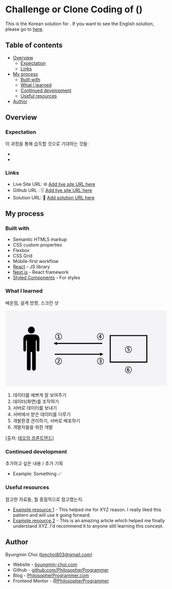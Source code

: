 # Challenge or Clone Coding of ()

This is the Korean solution for [](). If you want to see the English solution, please go to [here]().

## Table of contents

- [Overview](#overview)
  - [Expectation](#expectation)
  - [Links](#links)
- [My process](#my-process)
  - [Built with](#built-with)
  - [What I learned](#what-i-learned)
  - [Continued development](#continued-development)
  - [Useful resources](#useful-resources)
- [Author](#author)

## Overview

### Expectation

이 과정을 통해 습득할 것으로 기대하는 것들:

-
-

### Links

- Live Site URL: :globe_with_meridians: [Add live site URL here](https://your-live-site-url.com)
- Github URL : :file_cabinet: [Add live site URL here](https://your-live-site-url.com)
- Solution URL: :crystal_ball: [Add solution URL here](https://your-solution-url.com)

## My process

### Built with

- Semantic HTML5 markup
- CSS custom properties
- Flexbox
- CSS Grid
- Mobile-first workflow
- [React](https://reactjs.org/) - JS library
- [Next.js](https://nextjs.org/) - React framework
- [Styled Components](https://styled-components.com/) - For styles

### What I learned

배운점, 설계 방향, 스크린 샷

![frontend flow](./frontend.png)

1. 데이터를 예쁘게 잘 보여주기
2. 데이터(화면)를 조작하기
3. 서버로 데이터를 보내기
4. 서버에서 받은 데이터를 다루기
5. 개발환경 관리하기, 서버로 배포하기
6. 개발자들을 위한 개발

[출처: [테오의 프론트엔드](https://yozm.wishket.com/magazine/detail/1294/)]

### Continued development

추가하고 싶은 내용 / 추가 기획

- Example: Something :white_check_mark:

### Useful resources

참고한 자료들, 뭘 중점적으로 참고했는지.

- [Example resource 1](https://www.example.com) - This helped me for XYZ reason. I really liked this pattern and will use it going forward.
- [Example resource 2](https://www.example.com) - This is an amazing article which helped me finally understand XYZ. I'd recommend it to anyone still learning this concept.

## Author

Byungmin Choi (bmchoi803@gmail.com)

- Website - [byungmin-choi.com](http://byungmin-choi.com)
- Github - [github.com/PhilosopherProgrammer](https://github.com/PhilosopherProgrammer)
- Blog - [PhilosopherProgrammer.com](https://philosopherprogrammer.com/)
- Frontend Mentor - [@PhilosopherProgrammer](https://www.frontendmentor.io/profile/PhilosopherProgrammer)
